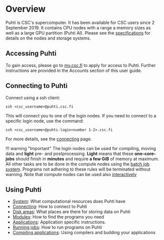 # Overview

Puhti is CSC's supercomputer. It has been available for CSC users since
2 September 2019. It contains CPU nodes with a range a memory sizes as well as a large GPU partition (Puhti AI). Please see the
[specifications](system.md) for details on the nodes and storage systems.

## Accessing Puhti

To gain access, please go to [my.csc.fi](https://my.csc.fi) to apply for
access to Puhti. Further instructions are provided in the Accounts section
of this user guide.

## Connecting to Puhti

Connect using a ssh client:
```
ssh <csc_username>@puhti.csc.fi
```
This will connect you to one of the login nodes. If you need to connect
to a specific login node, use the command:

```
ssh <csc_username>@puhti-login<number 1-2>.csc.fi
```
For more details, see the [connecting](connecting.md) page. 


!!! warning "Important"
    The login nodes can be used for compiling, moving data and **light** pre- and postprocessing. 
    **Light** means that these **one-core-jobs**
    should finish in **minutes** and require **a few GiB** of memory at maximum. 
    All other tasks are to be done in the compute nodes using the [batch job system](running/getting-started.md). Programs not adhering to these rules will be terminated without warning. Note that compute nodes can be used also [interactively](running/interactive-usage.md)



## Using Puhti

* [System](system.md): What computational resources does Puhti have
* [Connecting](connecting.md): How to connect to Puhti 
* [Disk areas](disk.md): What places are there for storing data on Puhti 
* [Modules](modules.md): How to find the programs you need
* [Applications](../apps/index.md): Application specific instructions.
* [Running jobs](running/getting-started.md): How to run programs on Puhti 
* [Compiling applications](compiling.md): Using compilers and building your applications   


